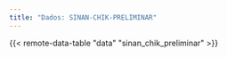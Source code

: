 ```yaml
---
title: "Dados: SINAN-CHIK-PRELIMINAR"
---
```


{{< remote-data-table "data" "sinan_chik_preliminar" >}}
